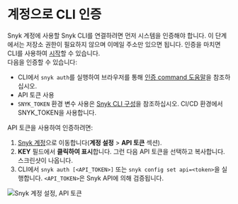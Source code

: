 # 계정으로 CLI 인증

Snyk 계정에 사용할 Snyk CLI를 연결하려면 먼저 시스템을 인증해야 합니다. 이 단계에서는 저장소 권한이 필요하지 않으며 이메일 주소만 있으면 됩니다. 인증을 마치면 CLI를 사용하여 [시작](cli.md)할 수 있습니다. \
다음을 인증할 수 있습니다:

* CLI에서 `snyk auth`를 실행하여 브라우저를 통해 [인증 command 도움말](cli-command/undefined.md)을 참조하십시오.
* API 토큰 사용
* `SNYK_TOKEN` 환경 변수 사용은 [Snyk CLI 구성](snyk-cli.md)을 참조하십시오. CI/CD 환경에서 SNYK\_TOKEN을 사용합니다.

API 토큰을 사용하여 인증하려면:

1. [Snyk 계정](https://app.snyk.io/login?redirectUri=L2FjY291bnQ%3D\&from=snyk\_auth\_link)으로 이동합니다(**계정 설정** > **API 토큰** 섹션).
2. **KEY** 필드에서 **클릭하여 표시**합니다. 그런 다음 API 토큰을 선택하고 복사합니다. 스크린샷이 나옵니다.
3. CLI에서 `snyk auth [<API_TOKEN>]` 또는 `snyk config set api=<token>`을 실행합니다. `<API_TOKEN>`은 Snyk API에 의해 검증됩니다.

![Snyk 계정 설정, API 토큰](../../.gitbook/assets/spaces\_-MdwVZ6HOZriajCf5nXH\_uploads\_git-blob-0b8b145c9440bf28748591963d82d378b069290d\_API-token-CLI-auth-details-22-01.png)
